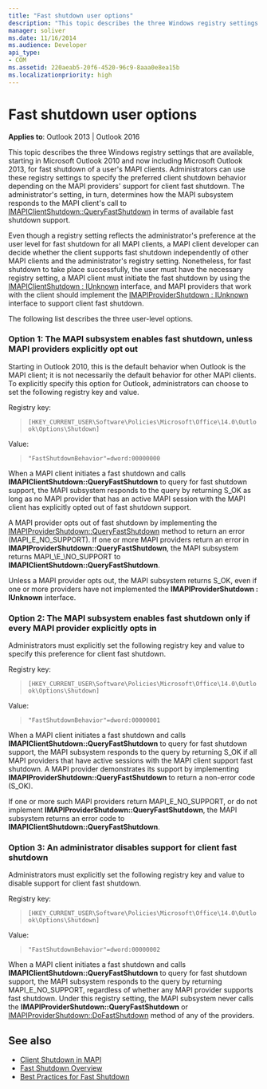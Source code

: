 ```yaml
---
title: "Fast shutdown user options"
description: "This topic describes the three Windows registry settings that are available in Microsoft Outlook 2010 and 2013, for fast shutdown of a user's MAPI clients."
manager: soliver
ms.date: 11/16/2014
ms.audience: Developer
api_type:
- COM
ms.assetid: 220aeab5-20f6-4520-96c9-8aaa0e8ea15b
ms.localizationpriority: high
---
```


# Fast shutdown user options

**Applies to**: Outlook 2013 | Outlook 2016 
  
This topic describes the three Windows registry settings that are available, starting in Microsoft Outlook 2010 and now including Microsoft Outlook 2013, for fast shutdown of a user's MAPI clients. Administrators can use these registry settings to specify the preferred client shutdown behavior depending on the MAPI providers' support for client fast shutdown. The administrator's setting, in turn, determines how the MAPI subsystem responds to the MAPI client's call to [IMAPIClientShutdown::QueryFastShutdown](imapiclientshutdown-queryfastshutdown.md) in terms of available fast shutdown support. 
  
Even though a registry setting reflects the administrator's preference at the user level for fast shutdown for all MAPI clients, a MAPI client developer can decide whether the client supports fast shutdown independently of other MAPI clients and the administrator's registry setting. Nonetheless, for fast shutdown to take place successfully, the user must have the necessary registry setting, a MAPI client must initiate the fast shutdown by using the [IMAPIClientShutdown : IUnknown](imapiclientshutdowniunknown.md) interface, and MAPI providers that work with the client should implement the [IMAPIProviderShutdown : IUnknown](imapiprovidershutdowniunknown.md) interface to support client fast shutdown. 
  
The following list describes the three user-level options.
  
### Option 1: The MAPI subsystem enables fast shutdown, unless MAPI providers explicitly opt out 
    
Starting in Outlook 2010, this is the default behavior when Outlook is the MAPI client; it is not necessarily the default behavior for other MAPI clients. To explicitly specify this option for Outlook, administrators can choose to set the following registry key and value.
    
Registry key:
  
>  `[HKEY_CURRENT_USER\Software\Policies\Microsoft\Office\14.0\Outlook\Options\Shutdown]`
    
Value:
  
>  `"FastShutdownBehavior"=dword:00000000`
    
When a MAPI client initiates a fast shutdown and calls **IMAPIClientShutdown::QueryFastShutdown** to query for fast shutdown support, the MAPI subsystem responds to the query by returning S\_OK as long as no MAPI provider that has an active MAPI session with the MAPI client has explicitly opted out of fast shutdown support. 

A MAPI provider opts out of fast shutdown by implementing the [IMAPIProviderShutdown::QueryFastShutdown](imapiprovidershutdown-queryfastshutdown.md) method to return an error (MAPI\_E\_NO\_SUPPORT). If one or more MAPI providers return an error in **IMAPIProviderShutdown::QueryFastShutdown**, the MAPI subsystem returns MAPI_\E_\NO\_SUPPORT to **IMAPIClientShutdown::QueryFastShutdown**. 

Unless a MAPI provider opts out, the MAPI subsystem returns S\_OK, even if one or more providers have not implemented the **IMAPIProviderShutdown : IUnknown** interface. 
    
### Option 2: The MAPI subsystem enables fast shutdown only if every MAPI provider explicitly opts in 
    
Administrators must explicitly set the following registry key and value to specify this preference for client fast shutdown.
    
Registry key:
  
>  `[HKEY_CURRENT_USER\Software\Policies\Microsoft\Office\14.0\Outlook\Options\Shutdown]`
    
Value:
  
>  `"FastShutdownBehavior"=dword:00000001`
    
When a MAPI client initiates a fast shutdown and calls **IMAPIClientShutdown::QueryFastShutdown** to query for fast shutdown support, the MAPI subsystem responds to the query by returning S\_OK if all MAPI providers that have active sessions with the MAPI client support fast shutdown. A MAPI provider demonstrates its support by implementing **IMAPIProviderShutdown::QueryFastShutdown** to return a non-error code (S\_OK). 

If one or more such MAPI providers return MAPI\_E\_NO\_SUPPORT, or do not implement **IMAPIProviderShutdown::QueryFastShutdown**, the MAPI subsystem returns an error code to **IMAPIClientShutdown::QueryFastShutdown**.
    
### Option 3: An administrator disables support for client fast shutdown
    
Administrators must explicitly set the following registry key and value to disable support for client fast shutdown.
    
Registry key:
  
>  `[HKEY_CURRENT_USER\Software\Policies\Microsoft\Office\14.0\Outlook\Options\Shutdown]`
    
Value:
  
>  `"FastShutdownBehavior"=dword:00000002`
    
When a MAPI client initiates a fast shutdown and calls **IMAPIClientShutdown::QueryFastShutdown** to query for fast shutdown support, the MAPI subsystem responds to the query by returning MAPI_E_NO_SUPPORT, regardless of whether any MAPI provider supports fast shutdown. Under this registry setting, the MAPI subsystem never calls the **IMAPIProviderShutdown::QueryFastShutdown** or [IMAPIProviderShutdown::DoFastShutdown](imapiprovidershutdown-dofastshutdown.md) method of any of the providers. 
    
## See also

- [Client Shutdown in MAPI](client-shutdown-in-mapi.md)
- [Fast Shutdown Overview](fast-shutdown-overview.md)
- [Best Practices for Fast Shutdown](best-practices-for-fast-shutdown.md)

